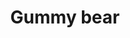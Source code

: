 ---
title: Gummy bear
date: 
draft: false

# descripcion
description : Aros pasantes en plata 925 con detalles en microcubic. Precio por par. Son aros chiquitos!

materials: Plata 925

color: 

dimensions: 7mm x 5mm

code: 01-03-0892

type: "Aros"

categories: []

price: $4.190,00

price_eftvo: $3.560,00

# Images
# first image will be shown in the product page
images:
  # - image: "images/path_to_image"
  # La ubicacion de las imagenes es imagenes/Aros/Aros.Microcubic/01-03-0892-gummy-bear
  - image: "./images/aros/microcubic/01-03-0892-gummy-bear_a.jpg"
  - image: "./images/aros/microcubic/01-03-0892-gummy-bear_b.jpg"
---